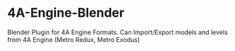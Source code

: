 # 4A-Engine-Blender
Blender Plugin for 4A Engine Formats. Can Import/Export models and levels from 4A Engine (Metro Redux, Metro Exodus)
